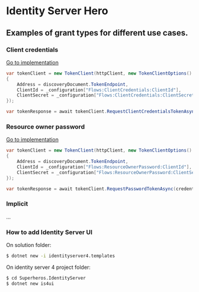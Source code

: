 # Identity Server Hero
## Examples of grant types for different use cases.

### Client credentials
[Go to implementation](https://github.com/sergiobarriel/identity-server-hero/blob/master/Superheros/Superheros.Console/Flows/ClientCredentialsFlow.cs)

```csharp
var tokenClient = new TokenClient(httpClient, new TokenClientOptions()
{
    Address = discoveryDocument.TokenEndpoint,
    ClientId = _configuration["Flows:ClientCredentials:ClientId"],
    ClientSecret = _configuration["Flows:ClientCredentials:ClientSecret"],
});

var tokenResponse = await tokenClient.RequestClientCredentialsTokenAsync(_configuration["Flows:ClientCredentials:Resource"]);
```

### Resource owner password
[Go to implementation](https://github.com/sergiobarriel/identity-server-hero/blob/master/Superheros/Superheros.Console/Flows/ResourceOwnerPasswordFlow.cs)

```csharp
var tokenClient = new TokenClient(httpClient, new TokenClientOptions()
{
    Address = discoveryDocument.TokenEndpoint,
    ClientId = _configuration["Flows:ResourceOwnerPassword:ClientId"],
    ClientSecret = _configuration["Flows:ResourceOwnerPassword:ClientSecret"],
});

var tokenResponse = await tokenClient.RequestPasswordTokenAsync(credentials.username, credentials.password);
```

### Implicit 
...

### How to add Identity Server UI

On solution folder:

```bash
$ dotnet new -i identityserver4.templates
```

On identity server 4 project folder:

```bash
$ cd Superheros.IdentityServer
$ dotnet new is4ui
```

